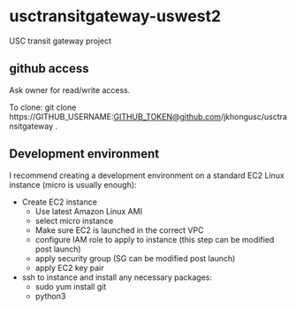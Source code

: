 # usctransitgateway-uswest2
USC transit gateway project


## github access
Ask owner for read/write access.  

To clone:
git clone https://GITHUB_USERNAME:GITHUB_TOKEN@github.com/jkhongusc/usctransitgateway .


## Development environment
I recommend creating a development environment on a standard EC2 Linux instance (micro is usually enough):
- Create EC2 instance 
  - Use latest Amazon Linux AMI
  - select micro instance
  - Make sure EC2 is launched in the correct VPC
  - configure IAM role to apply to instance (this step can be modified post launch)
  - apply security group (SG can be modified post launch)
  - apply EC2 key pair
- ssh to instance and install any necessary packages:
  - sudo yum install git
  - python3
